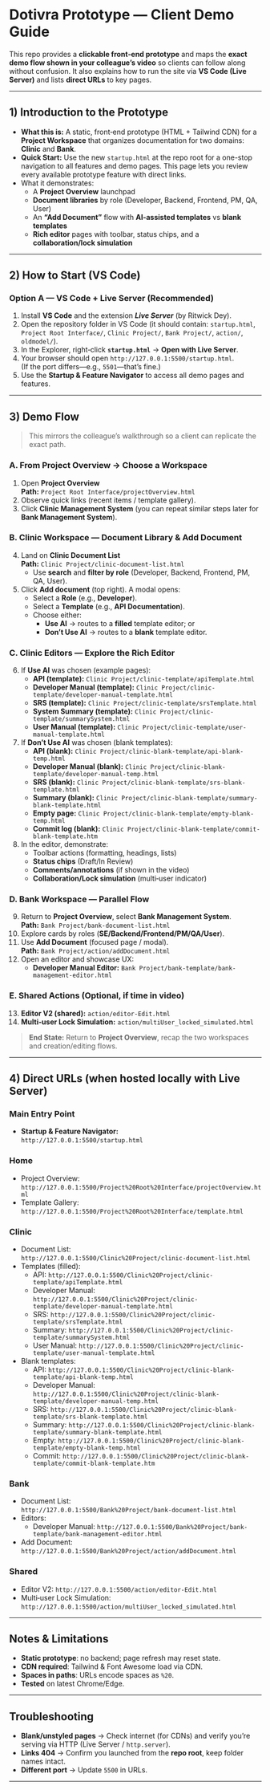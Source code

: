 # Dotivra Prototype — Client Demo Guide

This repo provides a **clickable front‑end prototype** and maps the **exact demo flow shown in your colleague’s video** so clients can follow along without confusion. It also explains how to run the site via **VS Code (Live Server)** and lists **direct URLs** to key pages.

---

## 1) Introduction to the Prototype

- **What this is:** A static, front‑end prototype (HTML + Tailwind CDN) for a **Project Workspace** that organizes documentation for two domains: **Clinic** and **Bank**.
- **Quick Start:** Use the new `startup.html` at the repo root for a one-stop navigation to all features and demo pages. This page lets you review every available prototype feature with direct links.
- What it demonstrates:
  - A **Project Overview** launchpad
  - **Document libraries** by role (Developer, Backend, Frontend, PM, QA, User)
  - An **“Add Document”** flow with **AI‑assisted templates** vs **blank templates**
  - **Rich editor** pages with toolbar, status chips, and a **collaboration/lock simulation**

---

## 2) How to Start (VS Code)

### Option A — VS Code + Live Server (Recommended)
1. Install **VS Code** and the extension **_Live Server_** (by Ritwick Dey).
2. Open the repository folder in VS Code (it should contain: `startup.html`, `Project Root Interface/`, `Clinic Project/`, `Bank Project/`, `action/`, `oldmodel/`).
3. In the Explorer, right‑click **`startup.html`** → **Open with Live Server**.
4. Your browser should open `http://127.0.0.1:5500/startup.html`.  
   (If the port differs—e.g., `5501`—that’s fine.)
5. Use the **Startup & Feature Navigator** to access all demo pages and features.

---

## 3) Demo Flow

> This mirrors the colleague’s walkthrough so a client can replicate the exact path.

### A. From Project Overview → Choose a Workspace
1. Open **Project Overview**  
   **Path:** `Project Root Interface/projectOverview.html`
2. Observe quick links (recent items / template gallery).
3. Click **Clinic Management System** (you can repeat similar steps later for **Bank Management System**).

### B. Clinic Workspace — Document Library & Add Document
4. Land on **Clinic Document List**  
   **Path:** `Clinic Project/clinic-document-list.html`  
   - Use **search** and **filter by role** (Developer, Backend, Frontend, PM, QA, User).
5. Click **Add document** (top right). A modal opens:
   - Select a **Role** (e.g., **Developer**).
   - Select a **Template** (e.g., **API Documentation**).
   - Choose either:
     - **Use AI** → routes to a **filled** template editor; or
     - **Don’t Use AI** → routes to a **blank** template editor.

### C. Clinic Editors — Explore the Rich Editor
6. If **Use AI** was chosen (example pages):
   - **API (template):** `Clinic Project/clinic-template/apiTemplate.html`
   - **Developer Manual (template):** `Clinic Project/clinic-template/developer-manual-template.html`
   - **SRS (template):** `Clinic Project/clinic-template/srsTemplate.html`
   - **System Summary (template):** `Clinic Project/clinic-template/summarySystem.html`
   - **User Manual (template):** `Clinic Project/clinic-template/user-manual-template.html`
7. If **Don’t Use AI** was chosen (blank templates):
   - **API (blank):** `Clinic Project/clinic-blank-template/api-blank-temp.html`
   - **Developer Manual (blank):** `Clinic Project/clinic-blank-template/developer-manual-temp.html`
   - **SRS (blank):** `Clinic Project/clinic-blank-template/srs-blank-template.html`
   - **Summary (blank):** `Clinic Project/clinic-blank-template/summary-blank-template.html`
   - **Empty page:** `Clinic Project/clinic-blank-template/empty-blank-temp.html`
   - **Commit log (blank):** `Clinic Project/clinic-blank-template/commit-blank-template.htm`
8. In the editor, demonstrate:
   - Toolbar actions (formatting, headings, lists)
   - **Status chips** (Draft/In Review)
   - **Comments/annotations** (if shown in the video)
   - **Collaboration/Lock simulation** (multi‑user indicator)

### D. Bank Workspace — Parallel Flow
9. Return to **Project Overview**, select **Bank Management System**.  
   **Path:** `Bank Project/bank-document-list.html`
10. Explore cards by roles (**SE/Backend/Frontend/PM/QA/User**).
11. Use **Add Document** (focused page / modal).  
    **Path:** `Bank Project/action/addDocument.html`
12. Open an editor and showcase UX:
    - **Developer Manual Editor:** `Bank Project/bank-template/bank-management-editor.html`

### E. Shared Actions (Optional, if time in video)
13. **Editor V2 (shared):** `action/editor-Edit.html`
14. **Multi‑user Lock Simulation:** `action/multiUser_locked_simulated.html`

> **End State:** Return to **Project Overview**, recap the two workspaces and creation/editing flows.

---

## 4) Direct URLs (when hosted locally with Live Server)

### Main Entry Point
- **Startup & Feature Navigator:**  
  `http://127.0.0.1:5500/startup.html`

### Home
- Project Overview:  
  `http://127.0.0.1:5500/Project%20Root%20Interface/projectOverview.html`
- Template Gallery:  
  `http://127.0.0.1:5500/Project%20Root%20Interface/template.html`

### Clinic
- Document List:  
  `http://127.0.0.1:5500/Clinic%20Project/clinic-document-list.html`
- Templates (filled):  
  - API: `http://127.0.0.1:5500/Clinic%20Project/clinic-template/apiTemplate.html`
  - Developer Manual: `http://127.0.0.1:5500/Clinic%20Project/clinic-template/developer-manual-template.html`
  - SRS: `http://127.0.0.1:5500/Clinic%20Project/clinic-template/srsTemplate.html`
  - Summary: `http://127.0.0.1:5500/Clinic%20Project/clinic-template/summarySystem.html`
  - User Manual: `http://127.0.0.1:5500/Clinic%20Project/clinic-template/user-manual-template.html`
- Blank templates:
  - API: `http://127.0.0.1:5500/Clinic%20Project/clinic-blank-template/api-blank-temp.html`
  - Developer Manual: `http://127.0.0.1:5500/Clinic%20Project/clinic-blank-template/developer-manual-temp.html`
  - SRS: `http://127.0.0.1:5500/Clinic%20Project/clinic-blank-template/srs-blank-template.html`
  - Summary: `http://127.0.0.1:5500/Clinic%20Project/clinic-blank-template/summary-blank-template.html`
  - Empty: `http://127.0.0.1:5500/Clinic%20Project/clinic-blank-template/empty-blank-temp.html`
  - Commit: `http://127.0.0.1:5500/Clinic%20Project/clinic-blank-template/commit-blank-template.htm`

### Bank
- Document List:  
  `http://127.0.0.1:5500/Bank%20Project/bank-document-list.html`
- Editors:  
  - Developer Manual: `http://127.0.0.1:5500/Bank%20Project/bank-template/bank-management-editor.html`
- Add Document:  
  `http://127.0.0.1:5500/Bank%20Project/action/addDocument.html`

### Shared
- Editor V2: `http://127.0.0.1:5500/action/editor-Edit.html`
- Multi‑user Lock Simulation: `http://127.0.0.1:5500/action/multiUser_locked_simulated.html`

---

## Notes & Limitations
- **Static prototype**: no backend; page refresh may reset state.
- **CDN required**: Tailwind & Font Awesome load via CDN.
- **Spaces in paths**: URLs encode spaces as `%20`.
- **Tested** on latest Chrome/Edge.

---

## Troubleshooting
- **Blank/unstyled pages** → Check internet (for CDNs) and verify you’re serving via HTTP (Live Server / `http.server`).
- **Links 404** → Confirm you launched from the **repo root**, keep folder names intact.
- **Different port** → Update `5500` in URLs.

---
